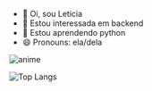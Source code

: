 - 👋 Oi, sou Leticia
- 👀 Estou interessada em backend
- 🌱 Estou aprendendo python
- 😄 Pronouns: ela/dela

![anime](https://github.com/user-attachments/assets/45452e4b-0ae8-4a2c-8904-e3b807f1a325)

![Top Langs](https://github-readme-stats.vercel.app/api/top-langs/?username=nymos-bot&layout=compact)

